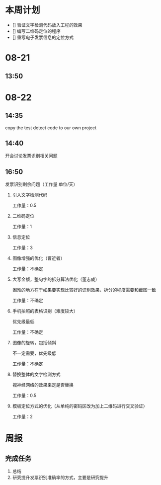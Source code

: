 # 本周计划
- [] 验证文字检测代码放入工程的效果
- [] 编写二维码定位的程序
- [] 重写电子发票信息的定位方式 
# 08-21
## 13:50
# 08-22
## 14:35
copy the test detect code to our own project
## 14:40
开会讨论发票识别相关问题
## 16:50
发票识别剩余问题（工作量 单位/天）

1. 引入文字检测代码

    工作量：0.5

2. 二维码定位

    工作量：1

3. 信息定位

    工作量：3

4. 图像增强的优化（曹近者）

    工作量：不确定

5. 大写金额，整句字的拆分算法优化（董志成）

    困难的地方在于如果要实现比较好的识别效果，拆分的程度需要和截图一致

    工作量：不确定

6. 手机拍照的表格识别（难度较大）

    优先级最低

    工作量：不确定

7. 图像的旋转，包括倾斜

    不一定需要，优先级低

    工作量：不确定

8. 替换整体的文字检测方式

    视神经网络的效果来定是否替换

    工作量：0.5

9. 模板定位方式的优化（从单纯的密码区改为加上二维码进行交叉验证）

    工作量：2

# 周报
## 完成任务
1. 总结
2. 研究提升发票识别准确率的方式，主要是研究提升

